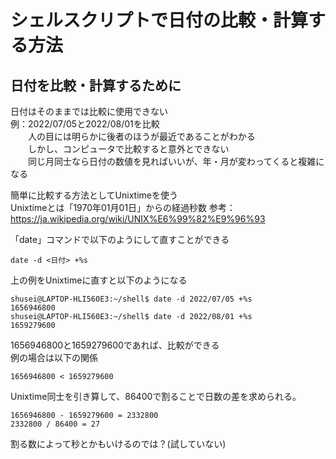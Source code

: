 # シェルスクリプトで日付の比較・計算する方法

## 日付を比較・計算するために
日付はそのままでは比較に使用できない  
例：2022/07/05と2022/08/01を比較  
　　人の目には明らかに後者のほうが最近であることがわかる  
　　しかし、コンピュータで比較すると意外とできない  
　　同じ月同士なら日付の数値を見ればいいが、年・月が変わってくると複雑になる  

簡単に比較する方法としてUnixtimeを使う  
Unixtimeとは「1970年01月01日」からの経過秒数
参考：https://ja.wikipedia.org/wiki/UNIX%E6%99%82%E9%96%93  

「date」コマンドで以下のようにして直すことができる  
```
date -d <日付> +%s
```

上の例をUnixtimeに直すと以下のようになる
```
shusei@LAPTOP-HLI560E3:~/shell$ date -d 2022/07/05 +%s
1656946800
shusei@LAPTOP-HLI560E3:~/shell$ date -d 2022/08/01 +%s
1659279600
```
1656946800と1659279600であれば、比較ができる  
例の場合は以下の関係
```
1656946800 < 1659279600  
```

Unixtime同士を引き算して、86400で割ることで日数の差を求められる。
```
1656946800 - 1659279600 = 2332800
2332800 / 86400 = 27
```
割る数によって秒とかもいけるのでは？(試していない)
